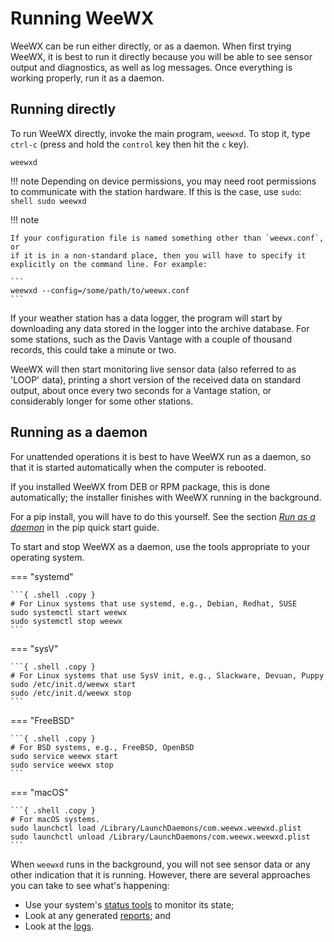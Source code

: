 # Running WeeWX

WeeWX can be run either directly, or as a daemon. When first trying WeeWX, it
is best to run it directly because you will be able to see sensor output and
diagnostics, as well as log messages. Once everything is working properly, run
it as a daemon.

## Running directly

To run WeeWX directly, invoke the main program, `weewxd`.  To stop it, type
`ctrl-c` (press and hold the `control` key then hit the `c` key).

```shell
weewxd
```

!!! note
    Depending on device permissions, you may need root permissions to
    communicate with the station hardware.  If this is the case, use `sudo`:
    ```shell
    sudo weewxd
    ```

!!! note
    
    If your configuration file is named something other than `weewx.conf`, or
    if it is in a non-standard place, then you will have to specify it
    explicitly on the command line. For example:

    ```
    weewxd --config=/some/path/to/weewx.conf
    ```

If your weather station has a data logger, the program will start by
downloading any data stored in the logger into the archive database. For some
stations, such as the Davis Vantage with a couple of thousand records, this
could take a minute or two.

WeeWX will then start monitoring live sensor data (also referred to as 'LOOP'
data), printing a short version of the received data on standard output, about
once every two seconds for a Vantage station, or considerably longer for some
other stations.


## Running as a daemon

For unattended operations it is best to have WeeWX run as a daemon, so that
it is started automatically when the computer is rebooted.

If you installed WeeWX from DEB or RPM package, this is done automatically;
the installer finishes with WeeWX running in the background.

For a pip install, you will have to do this yourself. See the section [_Run as
a daemon_](../quickstarts/pip.md#run-as-a-daemon) in the pip quick start guide.

To start and stop WeeWX as a daemon, use the tools appropriate to your
operating system.

=== "systemd"

    ```{ .shell .copy }
    # For Linux systems that use systemd, e.g., Debian, Redhat, SUSE
    sudo systemctl start weewx
    sudo systemctl stop weewx
    ```

=== "sysV"

    ```{ .shell .copy }
    # For Linux systems that use SysV init, e.g., Slackware, Devuan, Puppy
    sudo /etc/init.d/weewx start
    sudo /etc/init.d/weewx stop
    ```

=== "FreeBSD"

    ```{ .shell .copy }
    # For BSD systems, e.g., FreeBSD, OpenBSD
    sudo service weewx start
    sudo service weewx stop
    ```

=== "macOS"

    ```{ .shell .copy }
    # For macOS systems.
    sudo launchctl load /Library/LaunchDaemons/com.weewx.weewxd.plist
    sudo launchctl unload /Library/LaunchDaemons/com.weewx.weewxd.plist
    ```

When `weewxd` runs in the background, you will not see sensor data or any other
indication that it is running.  However, there are several approaches you can
take to see what's happening:

- Use your system's [status tools](monitoring.md#status) to monitor its state;
- Look at any generated [reports](monitoring.md#reports); and
- Look at the [logs](monitoring.md#log-messages).
